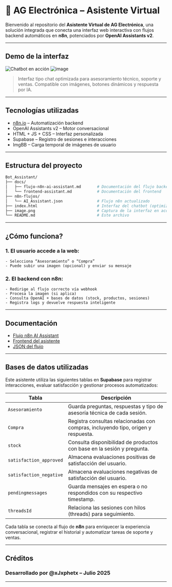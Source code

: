 # 🤖 AG Electrónica – Asistente Virtual

Bienvenido al repositorio del **Asistente Virtual de AG Electrónica**, una solución integrada que conecta una interfaz web interactiva con flujos backend automáticos en **n8n**, potenciados por **OpenAI Assistants v2**.

---

##  Demo de la interfaz

![Chatbot en acción](https://user-images.githubusercontent.com/demo-placeholder.gif)
![image](https://github.com/user-attachments/assets/8cbf0a13-4d3c-41b2-b955-2395bbf22540)

> Interfaz tipo chat optimizada para asesoramiento técnico, soporte y ventas. Compatible con imágenes, botones dinámicos y respuesta por IA.

---

##  Tecnologías utilizadas

- [n8n.io](https://n8n.io) – Automatización backend
- OpenAI Assistants v2 – Motor conversacional
- HTML + JS + CSS – Interfaz personalizada
- Supabase – Registro de sesiones e interacciones
- ImgBB – Carga temporal de imágenes de usuario

---

##  Estructura del proyecto

```bash
Bot_Assistant/
├── docs/
│   ├── flujo-n8n-ai-assistant.md       # Documentación del flujo backend
│   └── frontend-assistant.md           # Documentación del frontend
├── n8n-flujos/
│   └── AI_Assistant.json               # Flujo n8n actualizado
├── index.html                          # Interfaz del chatbot (optimizada)
├── image.png                           # Captura de la interfaz en acción
└── README.md                           # Este archivo
```
---

## ¿Cómo funciona?
### 1. El usuario accede a la web:
    - Selecciona “Asesoramiento” o “Compra”
    - Puede subir una imagen (opcional) y enviar su mensaje

### 2. El backend con n8n:
    - Redirige al flujo correcto vía webhook
    - Procesa la imagen (si aplica)
    - Consulta OpenAI + bases de datos (stock, productos, sesiones)
    - Registra logs y devuelve respuesta inteligente

---

##  Documentación

-  [Flujo n8n AI Assistant](./docs/flujo-n8n-ai-assistant.md)
-  [Frontend del asistente](./docs/frontend-assistant.md)
-  [JSON del flujo](./n8n-flujos/AI_Assistant.json)

---

## Bases de datos utilizadas

Este asistente utiliza las siguientes tablas en **Supabase** para registrar interacciones, evaluar satisfacción y gestionar procesos automatizados:

| Tabla                  | Descripción                                                                 |
|------------------------|------------------------------------------------------------------------------|
| `Asesoramiento`         | Guarda preguntas, respuestas y tipo de asesoría técnica de cada sesión.     |
| `Compra`                | Registra consultas relacionadas con compras, incluyendo tipo, origen y respuesta. |
| `stock`                 | Consulta disponibilidad de productos con base en la sesión y pregunta.       |
| `satisfaction_approved` | Almacena evaluaciones positivas de satisfacción del usuario.                |
| `satisfaction_negative` | Almacena evaluaciones negativas de satisfacción del usuario.                |
| `pendingmessages`       | Guarda mensajes en espera o no respondidos con su respectivo timestamp.     |
| `threadsId`             | Relaciona las sesiones con hilos (threads) para seguimiento.                |

Cada tabla se conecta al flujo de **n8n** para enriquecer la experiencia conversacional, registrar el historial y automatizar tareas de soporte y ventas.

---

## Créditos
### Desarrollado por @xJxphetx – Julio 2025
---
